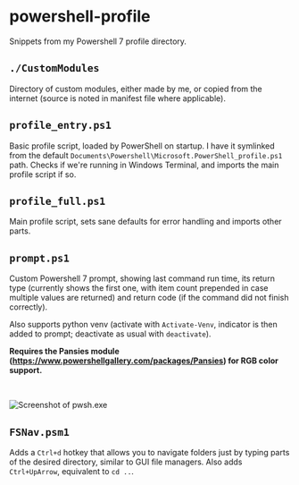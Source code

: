 # powershell-profile
Snippets from my Powershell 7 profile directory.

## `./CustomModules`

Directory of custom modules, either made by me, or copied from the internet (source is noted in manifest file where applicable).

## `profile_entry.ps1`

Basic profile script, loaded by PowerShell on startup. I have it symlinked from the default `Documents\Powershell\Microsoft.PowerShell_profile.ps1` path. Checks if we're running in Windows Terminal, and imports the main profile script if so.

## `profile_full.ps1`
Main profile script, sets sane defaults for error handling and imports other parts.

## `prompt.ps1`
Custom Powershell 7 prompt, showing last command run time, its return type (currently shows the first one, with item count prepended in case multiple values are returned) and return code (if the command did not finish correctly).

Also supports python venv (activate with `Activate-Venv`, indicator is then added to prompt; deactivate as usual with `deactivate`).

**Requires the Pansies module (https://www.powershellgallery.com/packages/Pansies) for RGB color support.**

<br>

![Screenshot of pwsh.exe](https://i.imgur.com/11lNgtK.png)

## `FSNav.psm1`
Adds a `Ctrl+d` hotkey that allows you to navigate folders just by typing parts of the desired directory, similar to GUI file managers.
Also adds `Ctrl+UpArrow`, equivalent to `cd ..`.

